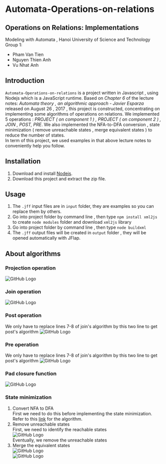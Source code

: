 # Automata-Operations-on-relations

## Operations on Relations: Implementations
Modeling with Automata , Hanoi University of Science and Technology  
Group 1:
  * Pham Van Tien
  * Nguyen Thien Anh
  * Vu Nhat Anh  
## Introduction
  ```Automata-Operations-on-relations``` is a project written in Javascript , using Nodejs which is a JavaScript runtime. Based on *Chapter 6* of the lecture notes: *Automata theory , an algorithmic approach - Javier Esparza*  released on August 26 , 2017 , this project is constructed, concentrating  on implementing some algorithms of operations on relations. We implemented 5 operations : *PROJECT ( on component 1 ) , PROJECT ( on component 2 ) , JOIN , POST, PRE*. We also implemented the NFA-to-DFA conversion , state minimization ( remove unreachable states , merge equivalent states ) to reduce the number of states.  
  In term of this project, we used examples in that above lecture notes to conveniently help you follow. 
## Installation
1. Download and install [Nodejs](https://nodejs.org/en/).  
2. Download this project and extract the zip file.  
## Usage  
1. The ```.jff``` input files are in ```input``` folder, they are examples so you can replace them by others.  
2. Go into project folder by command line , then type ```npm install xml2js``` to create ```node modules``` folder and download ```xml2js``` library
2. Go into project folder by command line , then type ```node buildxml```
3. The ```.jff``` output files will be created in ```output``` folder , they will be opened automatically with JFlap.  
## About algorithms
### Projection operation  
![GitHub Logo](https://github.com/thienanh96/Automata-Operations-on-relations/blob/master/markdown_images/project.PNG)  
### Join operation
![GitHub Logo](https://github.com/thienanh96/Automata-Operations-on-relations/blob/master/markdown_images/join.PNG)  
### Post operation
We only have to replace lines 7-8 of join's algorithm by this two line to get post's algorithm
![GitHub Logo](https://github.com/thienanh96/Automata-Operations-on-relations/blob/master/markdown_images/post.PNG)  
### Pre operation
We only have to replace lines 7-8 of join's algorithm by this two line to get post's algorithm
![GitHub Logo](https://github.com/thienanh96/Automata-Operations-on-relations/blob/master/markdown_images/pre.PNG)  
### Pad closure function
![GitHub Logo](https://github.com/thienanh96/Automata-Operations-on-relations/blob/master/markdown_images/padclosure.PNG)  
### State minimization  
1. Convert NFA to DFA  
First we need to do this before implementing the state minimization.  
Refer to this [link](https://www.tutorialspoint.com/automata_theory/ndfa_to_dfa_conversion.htm) for the algorithm.  
2. Remove unreachable states  
First, we need to identify the reachable states  
![GitHub Logo](https://github.com/thienanh96/Automata-Operations-on-relations/blob/master/markdown_images/unreachablestates.PNG)  
Eventually, we remove the unreachable states  
3. Merge the equivalent states  
![GitHub Logo](https://github.com/thienanh96/Automata-Operations-on-relations/blob/master/markdown_images/lemma.PNG)  
![GitHub Logo](https://github.com/thienanh96/Automata-Operations-on-relations/blob/master/markdown_images/equivalentalgorithm.PNG)  
